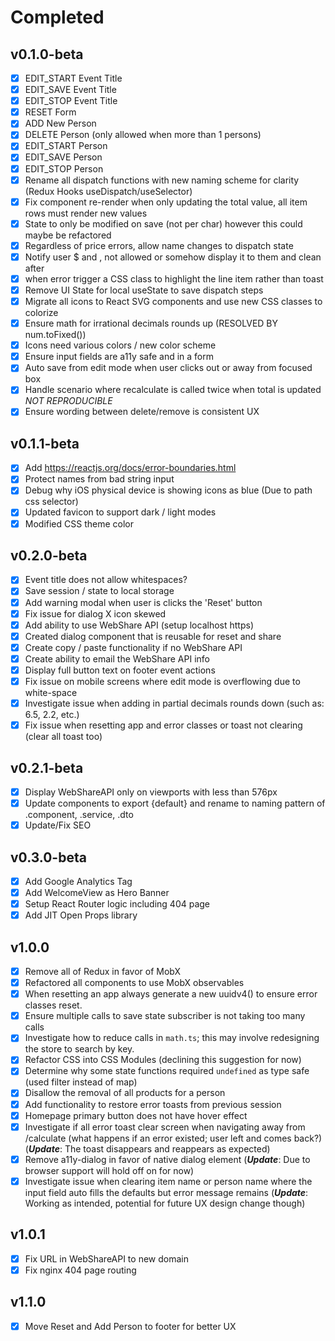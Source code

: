 # Completed

## v0.1.0-beta

- [x] EDIT_START Event Title
- [x] EDIT_SAVE Event Title
- [x] EDIT_STOP Event Title
- [x] RESET Form
- [x] ADD New Person
- [x] DELETE Person (only allowed when more than 1 persons)
- [x] EDIT_START Person
- [x] EDIT_SAVE Person
- [x] EDIT_STOP Person
- [x] Rename all dispatch functions with new naming scheme for clarity (Redux Hooks useDispatch/useSelector)
- [x] Fix component re-render when only updating the total value, all item rows must render new values
- [x] State to only be modified on save (not per char) however this could maybe be refactored
- [x] Regardless of price errors, allow name changes to dispatch state
- [x] Notify user $ and , not allowed or somehow display it to them and clean after
- [x] when error trigger a CSS class to highlight the line item rather than toast
- [x] Remove UI State for local useState to save dispatch steps
- [x] Migrate all icons to React SVG components and use new CSS classes to colorize
- [x] Ensure math for irrational decimals rounds up (RESOLVED BY num.toFixed())
- [x] Icons need various colors / new color scheme
- [x] Ensure input fields are a11y safe and in a form
- [x] Auto save from edit mode when user clicks out or away from focused box 
- [x] Handle scenario where recalculate is called twice when total is updated *NOT REPRODUCIBLE*
- [x] Ensure wording between delete/remove is consistent UX

## v0.1.1-beta

- [x] Add https://reactjs.org/docs/error-boundaries.html
- [x] Protect names from bad string input
- [x] Debug why iOS physical device is showing icons as blue (Due to path css selector)
- [x] Updated favicon to support dark / light modes
- [x] Modified CSS theme color

## v0.2.0-beta 

- [x] Event title does not allow whitespaces?
- [x] Save session / state to local storage
- [x] Add warning modal when user is clicks the 'Reset' button
- [x] Fix issue for dialog X icon skewed
- [x] Add ability to use WebShare API (setup localhost https)
- [x] Created dialog component that is reusable for reset and share
- [x] Create copy / paste functionality if no WebShare API
- [x] Create ability to email the WebShare API info 
- [x] Display full button text on footer event actions 
- [x] Fix issue on mobile screens where edit mode is overflowing due to white-space
- [x] Investigate issue when adding in partial decimals rounds down (such as: 6.5, 2.2, etc.)
- [x] Fix issue when resetting app and error classes or toast not clearing (clear all toast too)

 ## v0.2.1-beta 
 - [x] Display WebShareAPI only on viewports with less than 576px
 - [x] Update components to export {default} and rename to naming pattern of .component, .service, .dto
 - [x] Update/Fix SEO

## v0.3.0-beta
- [x] Add Google Analytics Tag
- [x] Add WelcomeView as Hero Banner 
- [x] Setup React Router logic including 404 page
- [x] Add JIT Open Props library 

## v1.0.0
- [x] Remove all of Redux in favor of MobX
- [x] Refactored all components to use MobX observables
- [x] When resetting an app always generate a new uuidv4() to ensure error classes reset.
- [x] Ensure multiple calls to save state subscriber is not taking too many calls
- [x] Investigate how to reduce calls in `math.ts`; this may involve redesigning the store to search by key.
- [x] Refactor CSS into CSS Modules (declining this suggestion for now)
- [x] Determine why some state functions required `undefined` as type safe (used filter instead of map)
- [x] Disallow the removal of all products for a person
- [x] Add functionality to restore error toasts from previous session
- [x] Homepage primary button does not have hover effect
- [x] Investigate if all error toast clear screen when navigating away from /calculate (what happens if an error existed; user left and comes back?) (***Update***: The toast disappears and reappears as expected)
- [x] Remove a11y-dialog in favor of native dialog element (***Update***: Due to browser support will hold off on for now)
- [x] Investigate issue when clearing item name or person name where the input field auto fills the defaults but error message remains (***Update***: Working as intended, potential for future UX design change though)

## v1.0.1
- [x] Fix URL in WebShareAPI to new domain
- [x] Fix nginx 404 page routing

## v1.1.0
- [x] Move Reset and Add Person to footer for better UX
